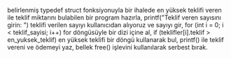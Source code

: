 belirlenmiş typedef struct fonksiyonuyla bir ihalede en yüksek teklifi veren ile teklif miktarını bulabilen bir program hazırla,
printf("Teklif veren sayısını girin: ") teklifi verilen sayıyı kullanıcıdan alıyoruz ve sayıyı gir,
for (int i = 0; i < teklif_sayisi; i++) for döngüsüyle bir dizi içine al,
if (teklifler[i].teklif > en_yuksek_teklif)  en yüksek teklifi bir döngü kullanarak bul,
printf() ile teklif vereni ve ödemeyi yaz,
bellek free() işlevini kullanılarak serbest bırak.
